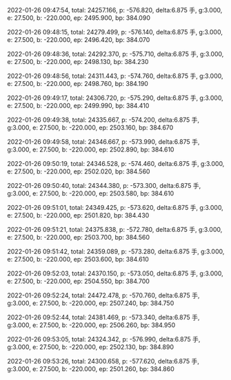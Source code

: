 2022-01-26 09:47:54, total: 24257.166, p: -576.820, delta:6.875 手, g:3.000, e: 27.500, b: -220.000, ep: 2495.900, bp: 384.090

2022-01-26 09:48:15, total: 24279.499, p: -576.140, delta:6.875 手, g:3.000, e: 27.500, b: -220.000, ep: 2496.420, bp: 384.070

2022-01-26 09:48:36, total: 24292.370, p: -575.710, delta:6.875 手, g:3.000, e: 27.500, b: -220.000, ep: 2498.130, bp: 384.230

2022-01-26 09:48:56, total: 24311.443, p: -574.760, delta:6.875 手, g:3.000, e: 27.500, b: -220.000, ep: 2498.760, bp: 384.190

2022-01-26 09:49:17, total: 24306.720, p: -575.290, delta:6.875 手, g:3.000, e: 27.500, b: -220.000, ep: 2499.990, bp: 384.410

2022-01-26 09:49:38, total: 24335.667, p: -574.200, delta:6.875 手, g:3.000, e: 27.500, b: -220.000, ep: 2503.160, bp: 384.670

2022-01-26 09:49:58, total: 24346.667, p: -573.990, delta:6.875 手, g:3.000, e: 27.500, b: -220.000, ep: 2502.890, bp: 384.610

2022-01-26 09:50:19, total: 24346.528, p: -574.460, delta:6.875 手, g:3.000, e: 27.500, b: -220.000, ep: 2502.020, bp: 384.560

2022-01-26 09:50:40, total: 24344.380, p: -573.300, delta:6.875 手, g:3.000, e: 27.500, b: -220.000, ep: 2503.580, bp: 384.610

2022-01-26 09:51:01, total: 24349.425, p: -573.620, delta:6.875 手, g:3.000, e: 27.500, b: -220.000, ep: 2501.820, bp: 384.430

2022-01-26 09:51:21, total: 24375.838, p: -572.780, delta:6.875 手, g:3.000, e: 27.500, b: -220.000, ep: 2503.700, bp: 384.560

2022-01-26 09:51:42, total: 24359.089, p: -573.280, delta:6.875 手, g:3.000, e: 27.500, b: -220.000, ep: 2503.600, bp: 384.610

2022-01-26 09:52:03, total: 24370.150, p: -573.050, delta:6.875 手, g:3.000, e: 27.500, b: -220.000, ep: 2504.550, bp: 384.700

2022-01-26 09:52:24, total: 24472.478, p: -570.760, delta:6.875 手, g:3.000, e: 27.500, b: -220.000, ep: 2507.240, bp: 384.750

2022-01-26 09:52:44, total: 24381.469, p: -573.340, delta:6.875 手, g:3.000, e: 27.500, b: -220.000, ep: 2506.260, bp: 384.950

2022-01-26 09:53:05, total: 24324.342, p: -576.990, delta:6.875 手, g:3.000, e: 27.500, b: -220.000, ep: 2502.130, bp: 384.890

2022-01-26 09:53:26, total: 24300.658, p: -577.620, delta:6.875 手, g:3.000, e: 27.500, b: -220.000, ep: 2501.260, bp: 384.860